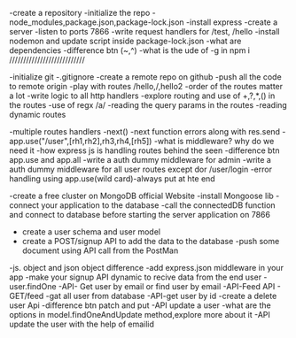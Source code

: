 -create a repository
-initialize the repo
-node_modules,package.json,package-lock.json
-install express
-create a server
-listen to ports 7866
-write request handlers for /test, /hello
-install nodemon and update script inside package-lock.json
-what are dependencies
-difference btn (~,^)
-what is the ude of -g in npm i 
///////////////////////////

-initialize git
-.gitignore
-create a remote repo on github
-push all the code to remote origin
-play with routes /hello,/,hello2
-order of the routes matter a lot
-write logic to all http handlers
-explore routing and use of +,?,*,() in the routes
-use of regx /a/
-reading the query params in the routes
-reading dynamic routes 

-multiple routes handlers
-next()
-next function errors along with res.send
-app.use("/user",[rh1,rh2],rh3,rh4,[rh5])
-what is middleware? why do we need it
-how express js is handling routes behind the seen
-difference btn app.use and app.all
-write a auth dummy middleware for admin
-write a auth dummy middleware for all user routes except dor /user/login
-error handling using app.use(wild card)-always put at hte end 

-create a free cluster on MongoDB official Website
-install Mongoose lib
-connect your application to the database
-call the connectedDB function and connect to database before starting the server application on 7866
- create a user schema and user model
- create a POST/signup API to add the data to the database
-push some document using API call from the PostMan

-js. object and json object difference
-add express.json middleware in your app
-make your signup API dynamic to recive data from the end user
-user.findOne
-API- Get user by email or find user by email
-API-Feed API - GET/feed -gat all user from database
-API-get user by id
-create a delete user Api
-difference btn patch and put
-API update a user
-what are the options in model.findOneAndUpdate method,explore more about it
-API  update the user with the help of emailid